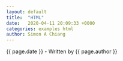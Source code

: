 ```yaml
---
layout: default
title:  "HTML"
date:   2020-04-11 20:09:33 +0000
categories: examples html
author: Simon A Chiang
---
```

<p>{{ page.date }} - Written by {{ page.author }}</p>
